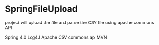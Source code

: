 # SpringFileUpload

project will upload the file and parse the CSV file using apache commons API 


Spring 4.0
Log4J 
Apache CSV commons api 
MVN 







